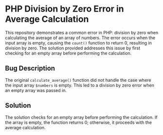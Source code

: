 # PHP Division by Zero Error in Average Calculation

This repository demonstrates a common error in PHP: division by zero when calculating the average of an array of numbers. The error occurs when the input array is empty, causing the `count()` function to return 0, resulting in division by zero. The solution provided addresses this issue by first checking for an empty array before performing the calculation.

## Bug Description

The original `calculate_average()` function did not handle the case where the input array `$numbers` is empty.  This led to a division by zero error when an empty array was passed in.

## Solution

The solution checks for an empty array before performing the calculation. If the array is empty, the function returns 0; otherwise, it proceeds with the average calculation.